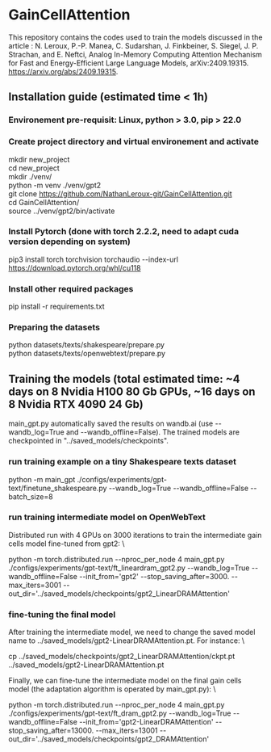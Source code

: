 # GainCellAttention

This repository contains the codes used to train the models discussed in the article :
N. Leroux, P.-P. Manea, C. Sudarshan, J. Finkbeiner, S. Siegel, J. P. Strachan, and E. Neftci, Analog In-Memory Computing Attention Mechanism for Fast and Energy-Efficient Large Language Models, arXiv:2409.19315.
https://arxiv.org/abs/2409.19315.

## Installation guide (estimated time < 1h)

### Environement pre-requisit: Linux, python > 3.0, pip > 22.0
### Create project directory and virtual environement and activate

mkdir new_project \
cd new_project \
mkdir ./venv/ \
python -m venv ./venv/gpt2 \
git clone https://github.com/NathanLeroux-git/GainCellAttention.git \
cd GainCellAttention/ \
source ../venv/gpt2/bin/activate

### Install Pytorch (done with torch 2.2.2, need to adapt cuda version depending on system)
pip3 install torch torchvision torchaudio --index-url https://download.pytorch.org/whl/cu118

### Install other required packages
pip install -r requirements.txt

### Preparing the datasets
python datasets/texts/shakespeare/prepare.py \
python datasets/texts/openwebtext/prepare.py

## Training the models (total estimated time: ~4 days on 8 Nvidia H100 80 Gb GPUs, ~16 days on 8 Nvidia RTX 4090 24 Gb)
main_gpt.py automatically saved the results on wandb.ai (use --wandb_log=True and --wandb_offline=False). The trained models are checkpointed in "../saved_models/checkpoints".

### run training example on a tiny Shakespeare texts dataset
python -m main_gpt ./configs/experiments/gpt-text/finetune_shakespeare.py --wandb_log=True --wandb_offline=False --batch_size=8

### run training intermediate model on OpenWebText
Distributed run with 4 GPUs on 3000 iterations to train the intermediate gain cells model fine-tuned from gpt2: \

python -m torch.distributed.run --nproc_per_node 4 main_gpt.py ./configs/experiments/gpt-text/ft_lineardram_gpt2.py --wandb_log=True --wandb_offline=False --init_from='gpt2' --stop_saving_after=3000. --max_iters=3001 --out_dir='../saved_models/checkpoints/gpt2_LinearDRAMAttention'

### fine-tuning the final model
After training the intermediate model, we need to change the saved model name to ../saved_models/gpt2-LinearDRAMAttention.pt. For instance: \

cp ../saved_models/checkpoints/gpt2_LinearDRAMAttention/ckpt.pt ../saved_models/gpt2-LinearDRAMAttention.pt

Finally, we can fine-tune the intermediate model on the final gain cells model (the adaptation algorithm is operated by main_gpt.py): \

python -m torch.distributed.run --nproc_per_node 4 main_gpt.py ./configs/experiments/gpt-text/ft_dram_gpt2.py --wandb_log=True --wandb_offline=False --init_from='gpt2-LinearDRAMAttention' --stop_saving_after=13000. --max_iters=13001 --out_dir='../saved_models/checkpoints/gpt2_DRAMAttention'
